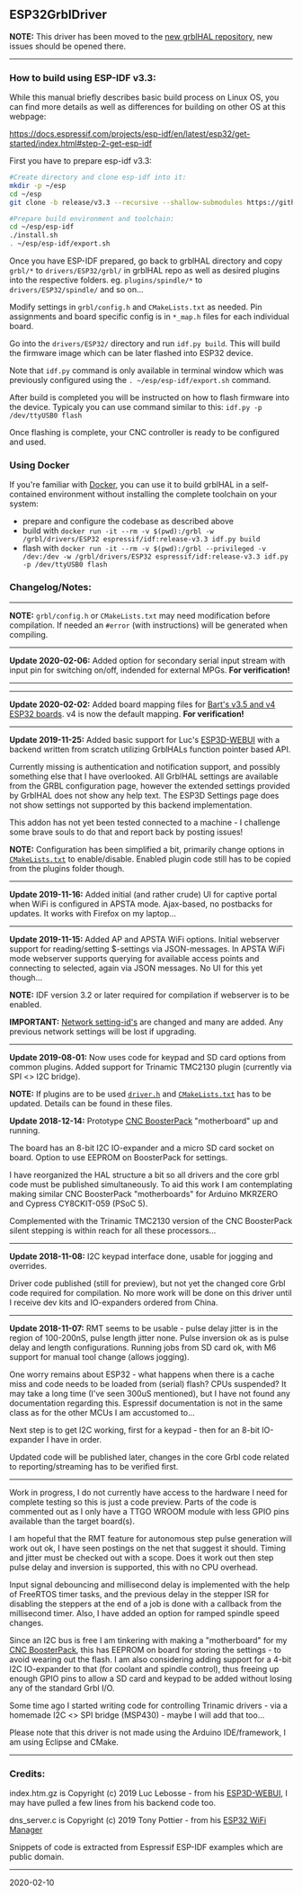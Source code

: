 ## ESP32GrblDriver

__NOTE:__ This driver has been moved to the [new grblHAL repository](https://github.com/grblHAL/ESP32), new issues should be opened there.

---

### How to build using ESP-IDF v3.3:

While this manual briefly describes basic build process on Linux OS, you can find more details
as well as differences for building on other OS at this webpage:

https://docs.espressif.com/projects/esp-idf/en/latest/esp32/get-started/index.html#step-2-get-esp-idf

First you have to prepare esp-idf v3.3:

```bash
#Create directory and clone esp-idf into it:
mkdir -p ~/esp
cd ~/esp
git clone -b release/v3.3 --recursive --shallow-submodules https://github.com/espressif/esp-idf.git

#Prepare build environment and toolchain:
cd ~/esp/esp-idf
./install.sh
. ~/esp/esp-idf/export.sh
```

Once you have ESP-IDF prepared, go back to grblHAL directory and copy `grbl/*` to `drivers/ESP32/grbl/` in grblHAL repo
as well as desired plugins into the respective folders. eg. `plugins/spindle/*` to `drivers/ESP32/spindle/` and so on...

Modify settings in `grbl/config.h` and `CMakeLists.txt` as needed.
Pin assignments and board specific config is in `*_map.h` files for each individual board.

Go into the `drivers/ESP32/` directory and run `idf.py build`.
This will build the firmware image which can be later flashed into ESP32 device.

Note that `idf.py` command is only available in terminal window which was previously configured
using the `. ~/esp/esp-idf/export.sh` command.

After build is completed you will be instructed on how to flash firmware into the device.
Typicaly you can use command similar to this: `idf.py -p /dev/ttyUSB0 flash`

Once flashing is complete, your CNC controller is ready to be configured and used.


### Using Docker

If you're familiar with [Docker](https://docker.io), you can use it to build grblHAL in a self-contained environment without installing the complete toolchain on your system:

- prepare and configure the codebase as described above
- build with `docker run -it --rm -v $(pwd):/grbl -w /grbl/drivers/ESP32 espressif/idf:release-v3.3 idf.py build`
- flash with `docker run -it --rm -v $(pwd):/grbl --privileged -v /dev:/dev -w /grbl/drivers/ESP32 espressif/idf:release-v3.3 idf.py -p /dev/ttyUSB0 flash`

### Changelog/Notes:

---

__NOTE:__ `grbl/config.h` or `CMakeLists.txt` may need modification before compilation. If needed an `#error` (with instructions) will be generated when compiling.

---

__Update 2020-02-06:__ Added option for secondary serial input stream with input pin for switching on/off, indended for external MPGs. **For verification!**

---

---

__Update 2020-02-02:__ Added board mapping files for [Bart's v3.5 and v4 ESP32 boards](http://www.buildlog.net/blog/). v4 is now the default mapping. **For verification!** 

---

__Update 2019-11-25:__ Added basic support for Luc's [ESP3D-WEBUI](https://github.com/luc-github/ESP3D-webui) with a backend written from scratch utilizing GrblHALs function pointer based API.

Currently missing is authentication and notification support, and possibly something else that I have overlooked. All GrblHAL settings are available from the GRBL configuration page, however the extended settings provided by GrblHAL does not show any help text. The ESP3D Settings page does not show settings not supported by this backend implementation.

This addon has not yet been tested connected to a machine - I challenge some brave souls to do that and report back by posting issues!

__NOTE:__ Configuration has been simplified a bit, primarily change options in [`CMakeLists.txt`](https://github.com/terjeio/grblHAL/blob/master/drivers/ESP32/CMakeLists.txt) to enable/disable. Enabled plugin code still has to be copied from the plugins folder though.

---

__Update 2019-11-16:__ Added initial \(and rather crude\) UI for captive portal when WiFi is configured in APSTA mode. Ajax-based, no postbacks for updates. It works with Firefox on my laptop...

---

__Update 2019-11-15:__ Added AP and APSTA WiFi options. Initial webserver support for reading/setting $-settings via JSON-messages. In APSTA WiFi mode webserver supports querying for available access points and connecting to selected, again via JSON messages. No UI for this yet though...

__NOTE:__ IDF version 3.2 or later required for compilation if webserver is to be enabled.

__IMPORTANT:__ [Network setting-id's](https://github.com/terjeio/grblHAL/wiki/Additional-or-extended-settings) are changed and many are added. Any previous network settings will be lost if upgrading.

---

__Update 2019-08-01:__ Now uses code for keypad and SD card options from common plugins. Added support for Trinamic TMC2130 plugin (currently via SPI <> I2C bridge).

__NOTE:__ If plugins are to be used [`driver.h`](https://github.com/terjeio/grblHAL/blob/master/drivers/ESP32/driver.h) and [`CMakeLists.txt`](https://github.com/terjeio/grblHAL/blob/master/drivers/ESP32/CMakeLists.txt) has to be updated. Details can be found in these files.


__Update 2018-12-14:__ Prototype [CNC BoosterPack](https://github.com/terjeio/CNC_Boosterpack) "motherboard" up and running.

The board has an 8-bit I2C IO-expander and a micro SD card socket on board. Option to use EEPROM on BoosterPack for settings.

I have reorganized the HAL structure a bit so all drivers and the core grbl code must be published simultaneously.
To aid this work I am contemplating making similar CNC BoosterPack "motherboards" for Arduino MKRZERO and Cypress CY8CKIT-059 (PSoC 5).

Complemented with the Trinamic TMC2130 version of the CNC BoosterPack silent stepping is within reach for all these processors... 

---

__Update 2018-11-08:__ I2C keypad interface done, usable for jogging and overrides.

Driver code published \(still for preview\), but not yet the changed core Grbl code required for compilation. No more work will be done on this driver until I receive dev kits and IO-expanders ordered from China.

--- 

__Update 2018-11-07:__ RMT seems to be usable - pulse delay jitter is in the region of 100-200nS, pulse length jitter none. Pulse inversion ok as is pulse delay and length configurations. Running jobs from SD card ok, with M6 support for manual tool change \(allows jogging\).

One worry remains about ESP32 - what happens when there is a cache miss and code needs to be loaded from \(serial\) flash? CPUs suspended? It may take a long time \(I've seen 300uS mentioned\), but I have not found any documentation regarding this. Espressif documentation is not in the same class as for the other MCUs I am accustomed to...

Next step is to get I2C working, first for a keypad - then for an 8-bit IO-expander I have in order.

Updated code will be published later, changes in the core Grbl code related to reporting/streaming has to be verified first. 

---

Work in progress, I do not currently have access to the hardware I need for complete testing so this is just a code preview.
Parts of the code is commented out as I only have a TTGO WROOM module with less GPIO pins available than the target board\(s\).

I am hopeful that the RMT feature for autonomous step pulse generation will work out ok, I have seen postings on the net that suggest it should. Timing and jitter must be checked out with a scope. Does it work out then step pulse delay and inversion is supported, this with no CPU overhead.

Input signal debouncing and millisecond delay is implemented with the help of FreeRTOS timer tasks, and the previous delay in the stepper ISR for disabling the steppers at the end of a job is done with a callback from the millisecond timer. Also, I have added an option for ramped spindle speed changes.

Since an I2C bus is free I am tinkering with making a "motherboard" for my [CNC BoosterPack](https://github.com/terjeio/CNC_Boosterpack), this has EEPROM on board for storing the settings - to avoid wearing out the flash. I am also considering adding support for a 4-bit I2C IO-expander to that (for coolant and spindle control), thus freeing up enough GPIO pins to allow a SD card and keypad to be added without losing any of the standard Grbl I/O.

Some time ago I started writing code for controlling Trinamic drivers - via a homemade I2C <> SPI bridge (MSP430) - maybe I will add that too...

Please note that this driver is not made using the Arduino IDE/framework, I am using Eclipse and CMake.

---

### Credits:

index.htm.gz is Copyright (c) 2019 Luc Lebosse - from his [ESP3D-WEBUI](https://github.com/luc-github/ESP3D-webui), I may have pulled a few lines from his backend code too.

dns_server.c is Copyright (c) 2019 Tony Pottier - from his [ESP32 WiFi Manager](https://github.com/tonyp7/esp32-wifi-manager) 

Snippets of code is extracted from Espressif ESP-IDF examples which are public domain.

---
2020-02-10
